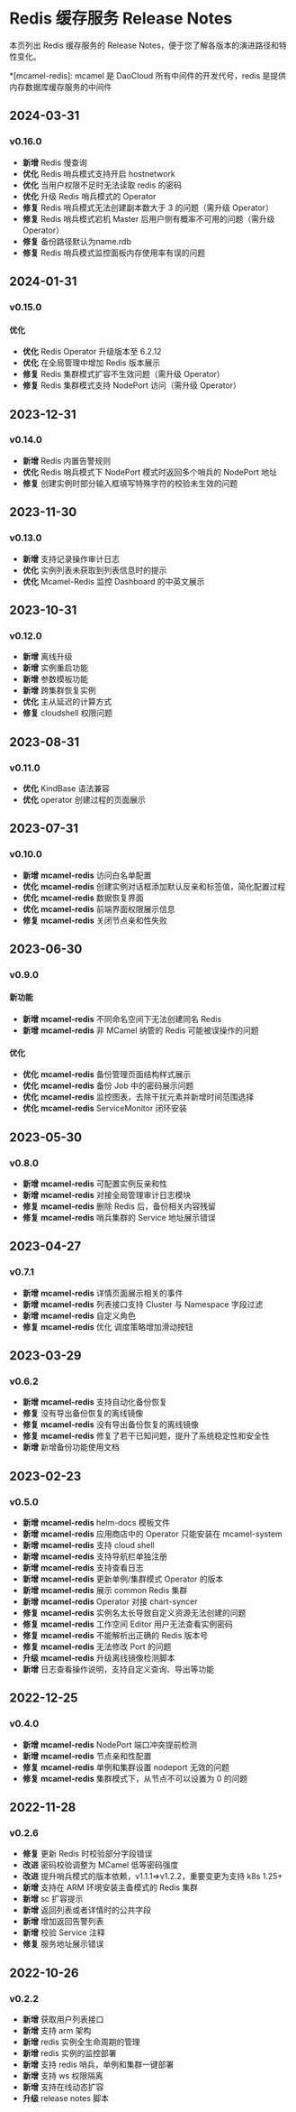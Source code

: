 # Redis 缓存服务 Release Notes

本页列出 Redis 缓存服务的 Release Notes，便于您了解各版本的演进路径和特性变化。

*[mcamel-redis]: mcamel 是 DaoCloud 所有中间件的开发代号，redis 是提供内存数据库缓存服务的中间件

## 2024-03-31

### v0.16.0

- **新增** Redis 慢查询
- **优化** Redis 哨兵模式支持开启 hostnetwork
- **优化** 当用户权限不足时无法读取 redis 的密码
- **优化** 升级 Redis 哨兵模式的 Operator
- **修复** Redis 哨兵模式无法创建副本数大于 3 的问题（需升级 Operator）
- **修复** Redis 哨兵模式宕机 Master 后用户侧有概率不可用的问题（需升级 Operator）
- **修复** 备份路径默认为name.rdb
- **修复** Redis 哨兵模式监控面板内存使用率有误的问题

## 2024-01-31

### v0.15.0

#### 优化

- **优化** Redis Operator 升级版本至 6.2.12
- **优化** 在全局管理中增加 Redis 版本展示
- **修复** Redis 集群模式扩容不生效问题（需升级 Operator）
- **修复** Redis 集群模式支持 NodePort 访问（需升级 Operator）

## 2023-12-31

### v0.14.0

- **新增** Redis 内置告警规则
- **优化** Redis 哨兵模式下 NodePort 模式时返回多个哨兵的 NodePort 地址
- **修复** 创建实例时部分输入框填写特殊字符的校验未生效的问题

## 2023-11-30

### v0.13.0

- **新增** 支持记录操作审计日志
- **优化** 实例列表未获取到列表信息时的提示
- **优化** Mcamel-Redis 监控 Dashboard 的中英文展示

## 2023-10-31

### v0.12.0

- **新增** 离线升级
- **新增** 实例重启功能
- **新增** 参数模板功能
- **新增** 跨集群恢复实例
- **优化** 主从延迟的计算方式
- **修复** cloudshell 权限问题

## 2023-08-31

### v0.11.0

- **优化** KindBase 语法兼容
- **优化** operator 创建过程的页面展示

## 2023-07-31

### v0.10.0

- **新增** __mcamel-redis__  访问白名单配置
- **优化** __mcamel-redis__  创建实例对话框添加默认反亲和标签值，简化配置过程
- **优化** __mcamel-redis__  数据恢复界面
- **优化** __mcamel-redis__  前端界面权限展示信息
- **修复** __mcamel-redis__  关闭节点亲和性失败

## 2023-06-30

### v0.9.0

#### 新功能

- **新增** __mcamel-redis__  不同命名空间下无法创建同名 Redis
- **新增** __mcamel-redis__  非 MCamel 纳管的 Redis 可能被误操作的问题

#### 优化

- **优化** __mcamel-redis__  备份管理页面结构样式展示
- **优化** __mcamel-redis__  备份 Job 中的密码展示问题
- **优化** __mcamel-redis__  监控图表，去除干扰元素并新增时间范围选择
- **优化** __mcamel-redis__  ServiceMonitor 闭环安装

## 2023-05-30

### v0.8.0

- **新增** __mcamel-redis__  可配置实例反亲和性
- **新增** __mcamel-redis__  对接全局管理审计日志模块
- **修复** __mcamel-redis__  删除 Redis 后，备份相关内容残留
- **修复** __mcamel-redis__  哨兵集群的 Service 地址展示错误

## 2023-04-27

### v0.7.1

- **新增** __mcamel-redis__  详情页面展示相关的事件
- **新增** __mcamel-redis__  列表接口支持 Cluster 与 Namespace 字段过滤
- **新增** __mcamel-redis__  自定义角色
- **修复** __mcamel-redis__  优化 调度策略增加滑动按钮

## 2023-03-29

### v0.6.2

- **新增** __mcamel-redis__  支持自动化备份恢复
- **修复** 没有导出备份恢复的离线镜像
- **修复** __mcamel-redis__  没有导出备份恢复的离线镜像
- **修复** __mcamel-redis__  修复了若干已知问题，提升了系统稳定性和安全性
- **新增** 新增备份功能使用文档

## 2023-02-23

### v0.5.0

- **新增** __mcamel-redis__  helm-docs 模板文件
- **新增** __mcamel-redis__  应用商店中的 Operator 只能安装在 mcamel-system
- **新增** __mcamel-redis__  支持 cloud shell
- **新增** __mcamel-redis__  支持导航栏单独注册
- **新增** __mcamel-redis__  支持查看日志
- **新增** __mcamel-redis__  更新单例/集群模式 Operator 的版本
- **新增** __mcamel-redis__  展示 common Redis 集群
- **新增** __mcamel-redis__  Operator 对接 chart-syncer
- **修复** __mcamel-redis__  实例名太长导致自定义资源无法创建的问题
- **修复** __mcamel-redis__  工作空间 Editor 用户无法查看实例密码
- **修复** __mcamel-redis__  不能解析出正确的 Redis 版本号
- **修复** __mcamel-redis__  无法修改 Port 的问题
- **升级** __mcamel-redis__  升级离线镜像检测脚本  
- **新增** 日志查看操作说明，支持自定义查询、导出等功能

## 2022-12-25

### v0.4.0

- **新增** __mcamel-redis__  NodePort 端口冲突提前检测
- **新增** __mcamel-redis__  节点亲和性配置
- **修复** __mcamel-redis__  单例和集群设置 nodeport 无效的问题
- **修复** __mcamel-redis__  集群模式下，从节点不可以设置为 0 的问题

## 2022-11-28

### v0.2.6

- **修复** 更新 Redis 时校验部分字段错误
- **改进** 密码校验调整为 MCamel 低等密码强度
- **改进** 提升哨兵模式的版本依赖，v1.1.1=>v1.2.2，重要变更为支持 k8s 1.25+
- **新增** 支持在 ARM 环境安装主备模式的 Redis 集群
- **新增** sc 扩容提示
- **新增** 返回列表或者详情时的公共字段
- **新增** 增加返回告警列表
- **新增** 校验 Service 注释
- **修复** 服务地址展示错误

## 2022-10-26

### v0.2.2

- **新增** 获取用户列表接口
- **新增** 支持 arm 架构
- **新增** redis 实例全生命周期的管理
- **新增** redis 实例的监控部署
- **新增** 支持 redis 哨兵，单例和集群一键部署
- **新增** 支持 ws 权限隔离
- **新增** 支持在线动态扩容
- **升级** release notes 脚本
